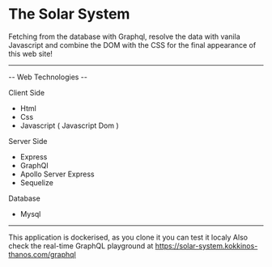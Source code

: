 # The Solar System

Fetching from the database with Graphql, resolve the data 
with vanila Javascript and combine the DOM with the CSS 
for the final appearance of this web site! 

------------------------
-- Web Technologies --

Client Side
- Html
- Css
- Javascript ( Javascript Dom )
     
Server Side
- Express
- GraphQl
- Apollo Server Express
- Sequelize

Database
- Mysql

-----------------------------
This application is dockerised, as you clone it you can test it localy
Also check the real-time GraphQL playground at https://solar-system.kokkinos-thanos.com/graphql 
